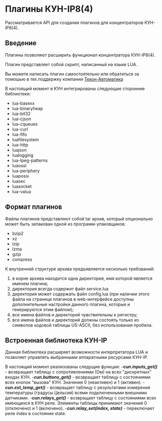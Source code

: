 # Плагины КУН-IP8(4)
Рассматривается API для создания плагинов для концентраторов КУН-IP8(4).

## Введение
Плагины позволяют расширить функционал концентратора КУН-IP8(4).

Плагин представляет собой скрипт, написанный на языке LUA.

Вы можете написать плагин самостоятельно или обратиться за помошью в тех.поддержку компании [Текон-Автоматика](htts://www.tekon.ru)

В настоящий момент в КУН интегрированы следующие сторонние библиотеки:
- lua-basexx
- lua-binaryheap
- lua-bit32
- lua-cjson
- lua-cqueues
- lua-curl
- lua-fifo
- luafilesystem
- lua-http
- luajson
- lualogging
- lua-lpeg-patterns
- luaossl
- lua-periphery
- luaposix
- luasec
- luasocket
- lua-valua

## Формат плагинов
Файлы плагинов представляют собой tar архив, который опционально может быть запакован одной из программ-упаковщиков:
- bzip2
- xz
- lzip
- lzma
- gzip
- compress

К внутренней структуре архива предъявляется несколько требований:
1. в корне архива находится одна директория, имя которой является именем плагина; 
2. директория всегда содержит файл service.lua
3. директория может содержать файл config.lua (при наличии этого файла на странице плагинов в web-интерфейсе 
доступны дополнительные настройки данного плагина, которые и генерируются этим файлом);
4. все имена файлов и директорий чувствительны к регистру;
5. все имена файлов и директорий должны состоять только из символов кодовой таблицы US-ASCII, без использования пробела.

## Встроенная библиотека КУН-IP
Данная библиотека расширяет возможности интерпретатора LUA и позволяет управлять выбранными аппаратными ресурсами КУН-IP. 

В настоящий момент реализованы следущие функции:
-***cun.inputs_get()*** - возвращает таблицу с сопротивлениями (Ом) на всех "дискретных" входах КУН.
-***cun.buttons_get()*** - возвращает таблицу с состояниями всех кнопок "вызова" КУН. Значения 0 (неактивен) и 1 (активен).
-***cun.ext_temp_get()*** - возвращает таблицу с результатами измерения температуры (градусы Цельсия) всеми подключенными внешними датчиками.
-***cun.relays_get()*** - возвращает таблицу с состояниями всех имеющихся в КУН реле. Элементы таблицы принимают значения 0 (отключено) и 1 (включено).
-***cun.relay_set(index, state)*** - переключает реле index в состояние state.